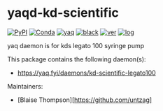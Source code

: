 # yaqd-kd-scientific

[![PyPI](https://img.shields.io/pypi/v/yaqd-kd-scientific)](https://pypi.org/project/yaqd-kd-scientific)
[![Conda](https://img.shields.io/conda/vn/conda-forge/yaqd-kd-scientific)](https://anaconda.org/conda-forge/yaqd-kd-scientific)
[![yaq](https://img.shields.io/badge/framework-yaq-orange)](https://yaq.fyi/)
[![black](https://img.shields.io/badge/code--style-black-black)](https://black.readthedocs.io/)
[![ver](https://img.shields.io/badge/calver-YYYY.M.MICRO-blue)](https://calver.org/)
[![log](https://img.shields.io/badge/change-log-informational)](https://github.com/yaq-project/yaqd-kd-scientific/-/blob/main/CHANGELOG.md)

yaq daemon is for kds legato 100 syringe pump

This package contains the following daemon(s):

- https://yaq.fyi/daemons/kd-scientific-legato100

Maintainers:

- [Blaise Thompson][https://github.com/untzag]
